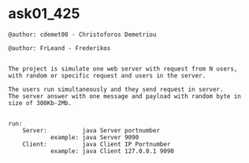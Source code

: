 # ask01_425

`@author: cdemet08 - Christoforos Demetriou`

`@author: FrLeand - Frederikos `

````

The project is simulate one web server with request from N users, 
with random or specific request and users in the server.

The users run simultaneously and they send request in server. 
The server answer with one message and payload with random byte in size of 300Kb-2Mb.

````


````

run:
    Server:          java Server portnumber
            example: java Server 9090
    Client:          java Client IP Portnumber
            example: java Client 127.0.0.1 9090
            
````

